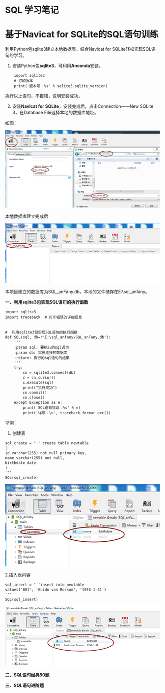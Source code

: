 # SQL 学习笔记

# 基于Navicat for SQLite的SQL语句训练

利用Python包sqlite3建立本地数据表，结合Navicat for SQLite轻松实现SQL语句的学习。

 1. 安装Python包**sqlite3**，可利用**Anconda**安装。
```
    import sqlite3
    # 打印版本
    print('版本号：%s' % sqlite3.sqlite_version)
```
执行以上语句，不报错，说明安装成功。
 

 2. 安装**Navicat for SQLite**，安装完成后，点击Connection——New SQLite 3，在Database File选择本地的数据库地址。
 
 如图：
 
 ![image](https://github.com/Anfany/Python3-Practice/blob/master/sqlite/db.png)
 
 本地数据库建立完成后
 
 ![image](https://github.com/Anfany/Python3-Practice/blob/master/sqlite/db1.png)
 
 
本项目建立的数据库为SQL_anFany.db，本地的文件储存在E:\sql_anfany。

**一、利用sqlite3包实现SQL语句的执行函数**

```
import sqlite3
import traceback  # 打印错误的详细信息


#  利用sqlite3包实现SQL语句的执行函数
def SQL(sql, db=r'E:\sql_anfany\SQL_anFany.db'):
    '''
    :param sql: 要执行的sql语句
    :param db: 需要连接的数据库
    :return: 执行的sql语句的结果
    '''
    try:
        cn = sqlite3.connect(db)
        c = cn.cursor()
        c.execute(sql)
        print("执行成功")
        cn.commit()
        cn.close()
    except Exception as e:
        print('SQL语句错误：%s' % e)
        print('详细：\n', traceback.format_exc())
```
举例：
1. 创建表
```
sql_create = ''' create table newtable
(
id varchar(255) not null primary key,
name varchar(255) not null,
birthdate date
)
'''
SQL(sql_create)
```

 ![image](https://github.com/Anfany/Python3-Practice/blob/master/sqlite/table.png)
 
2.插入表内容
```
sql_insert = '''insert into newtable
values('001', 'Guido van Rossum', '1956-1-31')
'''
SQL(sql_insert)
```
![image](https://github.com/Anfany/Python3-Practice/blob/master/sqlite/record.png)


**[二、SQL语句经典50题](https://github.com/Anfany/Python3-Practice/blob/master/sqlite/%E7%BB%8F%E5%85%B850.md)**

**三、SQL语句进阶题**
